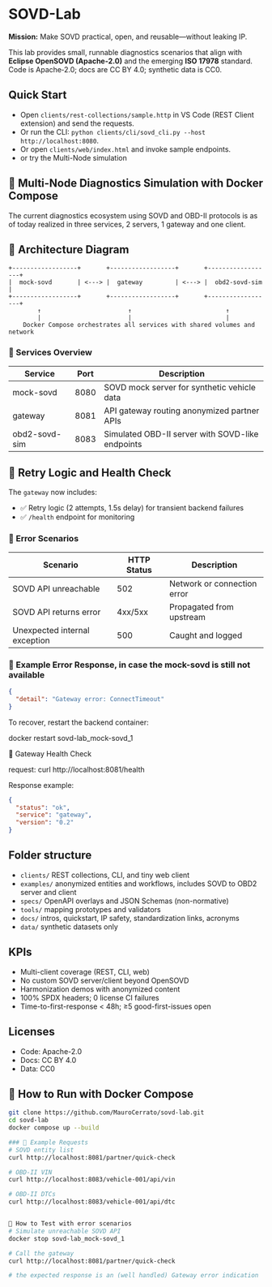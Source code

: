 # SOVD-Lab

**Mission:** Make SOVD practical, open, and reusable—without leaking IP.

This lab provides small, runnable diagnostics scenarios that align with **Eclipse OpenSOVD (Apache-2.0)** and the emerging **ISO 17978** standard. Code is Apache‑2.0; docs are CC BY 4.0; synthetic data is CC0.

## Quick Start
- Open `clients/rest-collections/sample.http` in VS Code (REST Client extension) and send the requests.
- Or run the CLI: `python clients/cli/sovd_cli.py --host http://localhost:8080`.
- Or open `clients/web/index.html` and invoke sample endpoints.
- or try the Multi-Node simulation

## 🐳 Multi-Node Diagnostics Simulation with Docker Compose

The current diagnostics ecosystem using SOVD and OBD-II protocols is as of today realized in three services, 2 servers, 1 gateway and one client.

## 🧪 Architecture Diagram
```code
+------------------+       +------------------+       +------------------+
|  mock-sovd       | <---> |  gateway         | <---> |  obd2-sovd-sim   |
+------------------+       +------------------+       +------------------+
        ↑                        ↑                          ↑
        |                        |                          |
    Docker Compose orchestrates all services with shared volumes and network
````

### 🔧 Services Overview

| Service           | Port | Description                                      |
|-------------------|------|--------------------------------------------------|
| mock-sovd         | 8080 | SOVD mock server for synthetic vehicle data      |
| gateway           | 8081 | API gateway routing anonymized partner APIs      |
| obd2-sovd-sim     | 8083 | Simulated OBD-II server with SOVD-like endpoints |




## 🔁 Retry Logic and Health Check

The `gateway` now includes:

- ✅ Retry logic (2 attempts, 1.5s delay) for transient backend failures
- ✅ `/health` endpoint for monitoring


### 🔧 Error Scenarios

| Scenario                        | HTTP Status | Description                          |
|--------------------------------|-------------|--------------------------------------|
| SOVD API unreachable           | 502         | Network or connection error          |
| SOVD API returns error         | 4xx/5xx     | Propagated from upstream             |
| Unexpected internal exception  | 500         | Caught and logged                    |

### 📡 Example Error Response, in case the mock-sovd is still not available

```json
{
  "detail": "Gateway error: ConnectTimeout"
}
```

To recover, restart the backend container:

docker restart sovd-lab_mock-sovd_1

📡 Gateway Health Check

request:
curl http://localhost:8081/health

Response example:
```json
{
  "status": "ok",
  "service": "gateway",
  "version": "0.2"
}
```


## Folder structure
- `clients/` REST collections, CLI, and tiny web client
- `examples/` anonymized entities and workflows, includes SOVD to OBD2 server and client
- `specs/` OpenAPI overlays and JSON Schemas (non-normative)
- `tools/` mapping prototypes and validators
- `docs/` intros, quickstart, IP safety, standardization links, acronyms
- `data/` synthetic datasets only

## KPIs
- Multi-client coverage (REST, CLI, web)
- No custom SOVD server/client beyond OpenSOVD
- Harmonization demos with anonymized content
- 100% SPDX headers; 0 license CI failures
- Time-to-first-response < 48h; ≥5 good-first-issues open

## Licenses
- Code: Apache-2.0
- Docs: CC BY 4.0
- Data: CC0

## 🚀 How to Run with Docker Compose
```bash
git clone https://github.com/MauroCerrato/sovd-lab.git
cd sovd-lab
docker compose up --build

### 📡 Example Requests
# SOVD entity list
curl http://localhost:8081/partner/quick-check

# OBD-II VIN
curl http://localhost:8083/vehicle-001/api/vin

# OBD-II DTCs
curl http://localhost:8083/vehicle-001/api/dtc


🧪 How to Test with error scenarios
# Simulate unreachable SOVD API
docker stop sovd-lab_mock-sovd_1

# Call the gateway
curl http://localhost:8081/partner/quick-check

# the expected response is an (well handled) Gateway error indication

```

